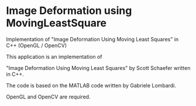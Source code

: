 # Image Deformation using MovingLeastSquare


Implementation of "Image Deformation Using Moving Least Squares" in C++ (OpenGL / OpenCV)



This application is an implementation of 

"Image Deformation Using Moving Least Squares" by Scott Schaefer written in C++.


The code is based on the MATLAB code written by Gabriele Lombardi. 

OpenGL and OpenCV are required. 


